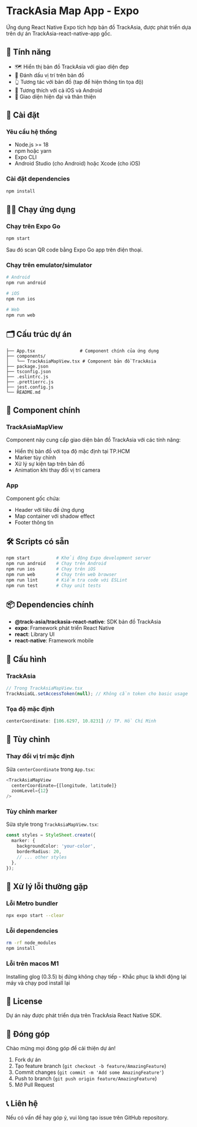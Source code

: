 # TrackAsia Map App - Expo

Ứng dụng React Native Expo tích hợp bản đồ TrackAsia, được phát triển dựa trên dự án TrackAsia-react-native-app gốc.

## 🌟 Tính năng

- 🗺️ Hiển thị bản đồ TrackAsia với giao diện đẹp
- 📍 Đánh dấu vị trí trên bản đồ
- 👆 Tương tác với bản đồ (tap để hiện thông tin tọa độ)
- 📱 Tương thích với cả iOS và Android
- 🎨 Giao diện hiện đại và thân thiện

## 🚀 Cài đặt

### Yêu cầu hệ thống

- Node.js >= 18
- npm hoặc yarn
- Expo CLI
- Android Studio (cho Android) hoặc Xcode (cho iOS)

### Cài đặt dependencies

```bash
npm install
```

## 🏃‍♂️ Chạy ứng dụng

### Chạy trên Expo Go

```bash
npm start
```

Sau đó scan QR code bằng Expo Go app trên điện thoại.

### Chạy trên emulator/simulator

```bash
# Android
npm run android

# iOS
npm run ios

# Web
npm run web
```

## 🗂️ Cấu trúc dự án

```
├── App.tsx                 # Component chính của ứng dụng
├── components/
│   └── TrackAsiaMapView.tsx # Component bản đồ TrackAsia
├── package.json
├── tsconfig.json
├── .eslintrc.js
├── .prettierrc.js
├── jest.config.js
└── README.md
```

## 📱 Component chính

### TrackAsiaMapView

Component này cung cấp giao diện bản đồ TrackAsia với các tính năng:

- Hiển thị bản đồ với tọa độ mặc định tại TP.HCM
- Marker tùy chỉnh
- Xử lý sự kiện tap trên bản đồ
- Animation khi thay đổi vị trí camera

### App

Component gốc chứa:

- Header với tiêu đề ứng dụng
- Map container với shadow effect
- Footer thông tin

## 🛠️ Scripts có sẵn

```bash
npm start          # Khởi động Expo development server
npm run android    # Chạy trên Android
npm run ios        # Chạy trên iOS  
npm run web        # Chạy trên web browser
npm run lint       # Kiểm tra code với ESLint
npm run test       # Chạy unit tests
```

## 📦 Dependencies chính

- **@track-asia/trackasia-react-native**: SDK bản đồ TrackAsia
- **expo**: Framework phát triển React Native
- **react**: Library UI
- **react-native**: Framework mobile

## 🔧 Cấu hình

### TrackAsia

```typescript
// Trong TrackAsiaMapView.tsx
TrackAsiaGL.setAccessToken(null); // Không cần token cho basic usage
```

### Tọa độ mặc định

```typescript
centerCoordinate: [106.6297, 10.8231] // TP. Hồ Chí Minh
```

## 🎨 Tùy chỉnh

### Thay đổi vị trí mặc định

Sửa `centerCoordinate` trong `App.tsx`:

```typescript
<TrackAsiaMapView
  centerCoordinate={[longitude, latitude]}
  zoomLevel={12}
/>
```

### Tùy chỉnh marker

Sửa style trong `TrackAsiaMapView.tsx`:

```typescript
const styles = StyleSheet.create({
  marker: {
    backgroundColor: 'your-color',
    borderRadius: 20,
    // ... other styles
  },
});
```

## 🐛 Xử lý lỗi thường gặp

### Lỗi Metro bundler

```bash
npx expo start --clear
```

### Lỗi dependencies

```bash
rm -rf node_modules
npm install
```

### Lỗi trên macos M1 
Installing glog (0.3.5) bị đứng không chạy tiếp - Khắc phục là khởi động lại máy và chạy pod install lại

## 📝 License

Dự án này được phát triển dựa trên TrackAsia React Native SDK.

## 🤝 Đóng góp

Chào mừng mọi đóng góp để cải thiện dự án!

1. Fork dự án
2. Tạo feature branch (`git checkout -b feature/AmazingFeature`)
3. Commit changes (`git commit -m 'Add some AmazingFeature'`)
4. Push to branch (`git push origin feature/AmazingFeature`)
5. Mở Pull Request

## 📞 Liên hệ

Nếu có vấn đề hay góp ý, vui lòng tạo issue trên GitHub repository. 